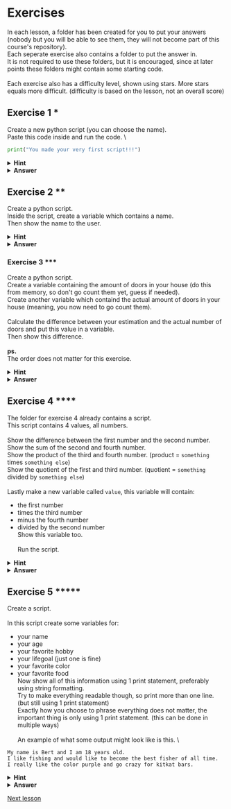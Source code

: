 # Exercises

In each lesson, a folder has been created for you to put your answers (nobody but you will be able to see them, they will not become part of this course's repository). \
Each seperate exercise also contains a folder to put the answer in. \
It is not required to use these folders, but it is encouraged, since at later points these folders might contain some starting code. \
\
Each exercise also has a difficulty level, shown using stars. More stars equals more difficult. (difficulty is based on the lesson, not an overall score)

## Exercise 1 *

Create a new python script (you can choose the name). \
Paste this code inside and run the code. \
```python
print("You made your very first script!!!")
```

<details><summary><b>Hint</b></summary>

Make sure you are in the correct directory. \
This means, you need to be in the directory `Lesson01/Exercises/Exercise 1` inside the repo. \
Use `cd <directory>` to move to a directory. \
You can sue `cd ..` to go one directory up.

</details>

<details><summary><b>Answer</b></summary>

Make sure you are in the correct directory (see hint). \
Run `python <your script name>.py`.

</details>

## Exercise 2 **

Create a python script. \
Inside the script, create a variable which contains a name. \
Then show the name to the user. 

<details><summary><b>Hint</b></summary>

A name is a string.

</details>

<details><summary><b>Answer</b></summary>

```python
name = "John F. Kennedy"

print(name)
```

</details>

### Exercise 3 ***

Create a python script. \
Create a variable containing the amount of doors in your house (do this from memory, so don't go count them yet, guess if needed). \
Create another variable which containd the actual amount of doors in your house (meaning, you now need to go count them). \
\
Calculate the difference between your estimation and the actual number of doors and put this value in a variable. \
Then show this difference. \
\
**ps.** \
The order does not matter for this exercise.

<details><summary><b>Hint</b></summary>

Use the `-` operator.

</details>

<details><summary><b>Answer</b></summary>

Exact naming of variables does not matter. \
The answers shown will by no means be the only possible answer. \
\
```python
estimation = 12
actual = 16

difference = estimation - actual

# Since order is not important the following would also be fine for this exercise
# difference = actual - estimation

print(difference)
```

</details>

## Exercise 4 ****

The folder for exercise 4 already contains a script. \
This script contains 4 values, all numbers. \
\
Show the difference between the first number and the second number. \
Show the sum of the second and fourth number. \
Show the product of the third and fourth number. (product = `something` times `something else`) \
Show the quotient of the first and third number. (quotient = `something` divided by `something else`) \
\
Lastly make a new variable called `value`, this variable will contain:
 - the first number
 - times the third number
 - minus the fourth number
 - divided by the second number
\
Show this variable too. \
\
Run the script.

<details><summary><b>Hint</b></summary>

For the first four things, there is no need to make new variables, but you can do so if you want to. \
\
For the last variable, make sure your order of operations are correct. \
You can achieve this by using extra brackets if needed.

</details>

<details><summary><b>Answer</b></summary>

```python
first_number = 15
second_number = -11
third_number = 2
fourth_number = 5.2

print(first_number - second_number)
print(second_number + fourth_number)
print(third_number * fourth_number)
print(first_number / third_number)

value = (first_number * third_number - fourth_number) / second_number

print(value)
```

</details>

## Exercise 5 *****

Create a script. \
\
In this script create some variables for:
 - your name
 - your age
 - your favorite hobby
 - your lifegoal (just one is fine)
 - your favorite color
 - your favorite food
\
Now show all of this information using 1 print statement, preferably using string formatting. \
Try to make everything readable though, so print more than one line. (but still using 1 print statement) \
Exactly how you choose to phrase everything does not matter, the important thing is only using 1 print statement. (this can be done in multiple ways) \
\
An example of what some output might look like is this. \
```
My name is Bert and I am 18 years old.
I like fishing and would like to become the best fisher of all time.
I really like the color purple and go crazy for kitkat bars.
```

<details><summary><b>Hint</b></summary>

Showing things on multiple lines made use of the `\n` character. \
\
To only use 1 print statement, you can put your output into a new variable, and print that. \
Or you can create the string and print it directly. \
\
String formatting needs your string to look like this `f"blabla {something} blabla"`.

</details>

<details><summary><b>Answer</b></summary>

```python
name = "Bert"
age = 18
hobby = "fishing"
lifegoal = "to become the best fisher of all time"
favorite_color = "purple"
favorite_food = "kitkat bars"

print(f"My name is {name} and I am {age} years old.\nI like {hobby} and would like {lifegoal}.\nI really like the color {favorite_color} and go crazy for {favorite_food}.")
```

</details>

[Next lesson](../Lesson02)